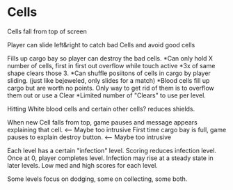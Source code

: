 # Cells 

Cells fall from top of screen

Player can slide left&right to catch bad Cells and avoid good cells

Fills up cargo bay so player can destroy the bad cells.
  *Can only hold X number of cells, first in first out overflow while touch active
  *3x of same shape clears those 3.
  *Can shuffle posiitons of cells in cargo by player sliding. (just like bejeweled, only slides for a match)
  *Blood cells fill up cargo but are worth no points.  Only way to get rid of them is to overflow them out or use a Clear
  *Limited number of "Clears" to use per level.

Hitting White blood cells and certain other cells? reduces shields.

When new Cell falls from top, game pauses and message appears explaining that cell.  <-- Maybe too intrusive
First time cargo bay is full, game pauses to explain destroy button. <-- Maybe too intrusive

Each level has a certain "infection" level.  Scoring reduces infection level.  Once at 0, player completes level.
Infection may rise at a steady state in later levels.
Low med and high scores for each level.


Some levels focus on dodging, some on collecting, some both.


